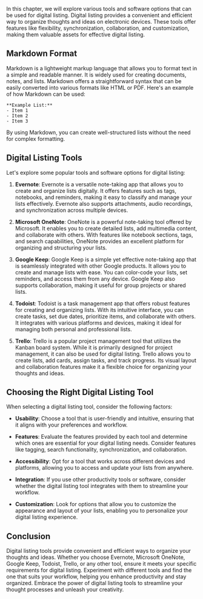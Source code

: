 
In this chapter, we will explore various tools and software options that can be used for digital listing. Digital listing provides a convenient and efficient way to organize thoughts and ideas on electronic devices. These tools offer features like flexibility, synchronization, collaboration, and customization, making them valuable assets for effective digital listing.

**Markdown Format**
-------------------

Markdown is a lightweight markup language that allows you to format text in a simple and readable manner. It is widely used for creating documents, notes, and lists. Markdown offers a straightforward syntax that can be easily converted into various formats like HTML or PDF. Here's an example of how Markdown can be used:

    **Example List:**
    - Item 1
    - Item 2
    - Item 3

By using Markdown, you can create well-structured lists without the need for complex formatting.

**Digital Listing Tools**
-------------------------

Let's explore some popular tools and software options for digital listing:

1. **Evernote**: Evernote is a versatile note-taking app that allows you to create and organize lists digitally. It offers features such as tags, notebooks, and reminders, making it easy to classify and manage your lists effectively. Evernote also supports attachments, audio recordings, and synchronization across multiple devices.

2. **Microsoft OneNote**: OneNote is a powerful note-taking tool offered by Microsoft. It enables you to create detailed lists, add multimedia content, and collaborate with others. With features like notebook sections, tags, and search capabilities, OneNote provides an excellent platform for organizing and structuring your lists.

3. **Google Keep**: Google Keep is a simple yet effective note-taking app that is seamlessly integrated with other Google products. It allows you to create and manage lists with ease. You can color-code your lists, set reminders, and access them from any device. Google Keep also supports collaboration, making it useful for group projects or shared lists.

4. **Todoist**: Todoist is a task management app that offers robust features for creating and organizing lists. With its intuitive interface, you can create tasks, set due dates, prioritize items, and collaborate with others. It integrates with various platforms and devices, making it ideal for managing both personal and professional lists.

5. **Trello**: Trello is a popular project management tool that utilizes the Kanban board system. While it is primarily designed for project management, it can also be used for digital listing. Trello allows you to create lists, add cards, assign tasks, and track progress. Its visual layout and collaboration features make it a flexible choice for organizing your thoughts and ideas.

**Choosing the Right Digital Listing Tool**
-------------------------------------------

When selecting a digital listing tool, consider the following factors:

* **Usability**: Choose a tool that is user-friendly and intuitive, ensuring that it aligns with your preferences and workflow.

* **Features**: Evaluate the features provided by each tool and determine which ones are essential for your digital listing needs. Consider features like tagging, search functionality, synchronization, and collaboration.

* **Accessibility**: Opt for a tool that works across different devices and platforms, allowing you to access and update your lists from anywhere.

* **Integration**: If you use other productivity tools or software, consider whether the digital listing tool integrates with them to streamline your workflow.

* **Customization**: Look for options that allow you to customize the appearance and layout of your lists, enabling you to personalize your digital listing experience.

**Conclusion**
--------------

Digital listing tools provide convenient and efficient ways to organize your thoughts and ideas. Whether you choose Evernote, Microsoft OneNote, Google Keep, Todoist, Trello, or any other tool, ensure it meets your specific requirements for digital listing. Experiment with different tools and find the one that suits your workflow, helping you enhance productivity and stay organized. Embrace the power of digital listing tools to streamline your thought processes and unleash your creativity.
